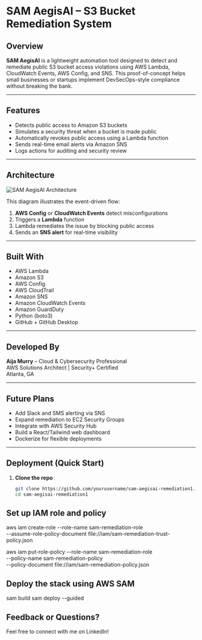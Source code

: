 # SAM AegisAI – S3 Bucket Remediation System

## Overview

**SAM AegisAI** is a lightweight automation tool designed to detect and remediate public S3 bucket access violations using AWS Lambda, CloudWatch Events, AWS Config, and SNS. This proof-of-concept helps small businesses or startups implement DevSecOps-style compliance without breaking the bank.

---

## Features

- Detects public access to Amazon S3 buckets  
- Simulates a security threat when a bucket is made public  
- Automatically revokes public access using a Lambda function  
- Sends real-time email alerts via Amazon SNS  
- Logs actions for auditing and security review  

---

## Architecture

![SAM AegisAI Architecture](assets/sam-architecture.png)

This diagram illustrates the event-driven flow:
1. **AWS Config** or **CloudWatch Events** detect misconfigurations  
2. Triggers a **Lambda** function  
3. Lambda remediates the issue by blocking public access  
4. Sends an **SNS alert** for real-time visibility  

---

## Built With

- AWS Lambda  
- Amazon S3  
- AWS Config  
- AWS CloudTrail  
- Amazon SNS  
- Amazon CloudWatch Events  
- Amazon GuardDuty  
- Python (boto3)  
- GitHub + GitHub Desktop  

---

## Developed By

**Aija Murry** – Cloud & Cybersecurity Professional  
AWS Solutions Architect | Security+ Certified  
Atlanta, GA  

---

## Future Plans

- Add Slack and SMS alerting via SNS  
- Expand remediation to EC2 Security Groups  
- Integrate with AWS Security Hub  
- Build a React/Tailwind web dashboard  
- Dockerize for flexible deployments  

---

## Deployment (Quick Start)

1. **Clone the repo**  
   ```bash
   git clone https://github.com/yourusername/sam-aegisai-remediation1.git
   cd sam-aegisai-remediation1

## Set up IAM role and policy 

aws iam create-role --role-name sam-remediation-role \
  --assume-role-policy-document file://iam/sam-remediation-trust-policy.json

aws iam put-role-policy --role-name sam-remediation-role \
  --policy-name sam-remediation-policy \
  --policy-document file://iam/sam-remediation-policy.json


## Deploy the stack using AWS SAM

sam build
sam deploy --guided


## Feedback or Questions? 

Feel free to connect with me on LinkedIn! 




